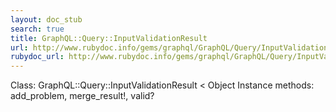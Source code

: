 ```yaml
---
layout: doc_stub
search: true
title: GraphQL::Query::InputValidationResult
url: http://www.rubydoc.info/gems/graphql/GraphQL/Query/InputValidationResult
rubydoc_url: http://www.rubydoc.info/gems/graphql/GraphQL/Query/InputValidationResult
---
```


Class: GraphQL::Query::InputValidationResult < Object
Instance methods:
add_problem, merge_result!, valid?

